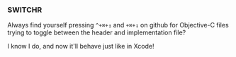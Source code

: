 ### SWITCHR

Always find yourself pressing `^+⌘+↥` and `+⌘+↧` on github for Objective-C files
trying to toggle between the header and implementation file?

I know I do, and now it'll behave just like in Xcode!
